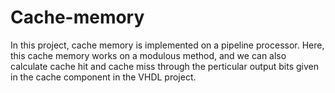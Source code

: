 # Cache-memory

In this project, cache memory is implemented on a pipeline processor. Here, this cache memory works on a modulous method, and we can also calculate cache hit and cache miss through the perticular output bits given in the cache component in the VHDL project.
